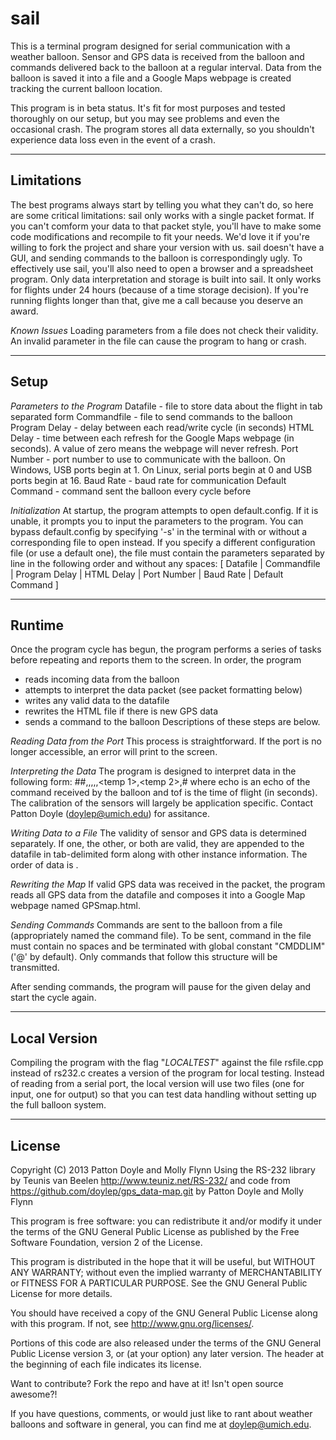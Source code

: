 sail
============

This is a terminal program designed for serial communication with a weather balloon.  Sensor and GPS data is received from the balloon and commands delivered back to the balloon at a regular interval.  Data from the balloon is saved it into a file and a Google Maps webpage is created tracking the current balloon location.

This program is in beta status.  It's fit for most purposes and tested thoroughly on our setup, but you may see problems and even the occasional crash.  The program stores all data externally, so you shouldn't experience data loss even in the event of a crash.


------------

Limitations
------------

The best programs always start by telling you what they can't do, so here are some critical limitations:
sail only works with a single packet format.  If you can't comform your data to that packet style, you'll have to make some code modifications and recompile to fit your needs.  We'd love it if you're willing to fork the project and share your version with us.
sail doesn't have a GUI, and sending commands to the balloon is correspondingly ugly.
To effectively use sail, you'll also need to open a browser and a spreadsheet program.  Only data interpretation and storage is built into sail.
It only works for flights under 24 hours (because of a time storage decision).  If you're running flights longer than that, give me a call because you deserve an award.

*Known Issues*
Loading parameters from a file does not check their validity.  An invalid parameter in the file can cause the program to hang or crash.


------------

Setup
------------

*Parameters to the Program*
Datafile - file to store data about the flight in tab separated form
Commandfile - file to send commands to the balloon
Program Delay - delay between each read/write cycle (in seconds)
HTML Delay - time between each refresh for the Google Maps webpage (in seconds).  A value of zero means the webpage will never refresh.
Port Number - port number to use to communicate with the balloon.  On Windows, USB ports begin at 1.  On Linux, serial ports begin at 0 and USB ports begin at 16.
Baud Rate - baud rate for communication
Default Command - command sent the balloon every cycle before

*Initialization*
At startup, the program attempts to open default.config.  If it is unable, it prompts you to input the parameters to the program.  You can bypass default.config by specifying '-s' in the terminal with or without a corresponding file to open instead.  If you specify a different configuration file (or use a default one), the file must contain the parameters separated by line in the following order and without any spaces:
[ Datafile | Commandfile | Program Delay | HTML Delay | Port Number | Baud Rate | Default Command ]

------------

Runtime
------------

Once the program cycle has begun, the program performs a series of tasks before repeating and reports them to the screen.  In order, the program
- reads incoming data from the balloon
- attempts to interpret the data packet (see packet formatting below)
- writes any valid data to the datafile
- rewrites the HTML file if there is new GPS data
- sends a command to the balloon
Descriptions of these steps are below.

*Reading Data from the Port*
This process is straightforward.  If the port is no longer accessible, an error will print to the screen.

*Interpreting the Data*
The program is designed to interpret data in the following form:
<echo>#<tof>#<pressure>,<humidity>,<accel x>,<accel y>,<accel z>,<temp 1>,<temp 2>,#<GPS string>
where echo is an echo of the command received by the balloon and tof is the time of flight (in seconds).  The calibration of the sensors will largely be application specific.  Contact Patton Doyle (doylep@umich.edu) for assitance.

*Writing Data to a File*
The validity of sensor and GPS data is determined separately.  If one, the other, or both are valid, they are appended to the datafile in tab-delimited form along with other instance information.  The order of data is <timestamp><tof><echo><converted sensor data><latitude><longitude>.

*Rewriting the Map*
If valid GPS data was received in the packet, the program reads all GPS data from the datafile and composes it into a Google Map webpage named GPSmap.html.

*Sending Commands*
Commands are sent to the balloon from a file (appropriately named the command file).  To be sent, command in the file must contain no spaces and be terminated with global constant "CMDDLIM" ('@' by default).  Only commands that follow this structure will be transmitted.

After sending commands, the program will pause for the given delay and start the cycle again.


-----------

Local Version
-----------

Compiling the program with the flag "_LOCALTEST_" against the file rsfile.cpp instead of rs232.c creates a version of the program for local testing.  Instead of reading from a serial port, the local version will use two files (one for input, one for output) so that you can test data handling without setting up the full balloon system.


-----------

License
-----------

Copyright (C) 2013 Patton Doyle and Molly Flynn
Using the RS-232 library by Teunis van Beelen http://www.teuniz.net/RS-232/
and code from https://github.com/doylep/gps_data-map.git by Patton Doyle and Molly Flynn

This program is free software: you can redistribute it and/or modify it under the terms of the GNU General Public License as published by the Free Software Foundation, version 2 of the License.

This program is distributed in the hope that it will be useful, but WITHOUT ANY WARRANTY; without even the implied warranty of MERCHANTABILITY or FITNESS FOR A PARTICULAR PURPOSE. See the GNU General Public License for more details.

You should have received a copy of the GNU General Public License along with this program. If not, see http://www.gnu.org/licenses/.

Portions of this code are also released under the terms of the GNU General Public License version 3, or (at your option) any later version.  The header at the beginning of each file indicates its license.

Want to contribute?  Fork the repo and have at it!  Isn't open source awesome?!

If you have questions, comments, or would just like to rant about weather balloons and software in general, you can find me at doylep@umich.edu.
